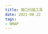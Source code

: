 ```yaml
---
title: 端口扫描工具
date: 2021-08-22
tags:
- NMAP
---
```


<tools-grid>

<tools-index
cover='https://nmap.org/images/sitelogo.png'
name='nmap'
desc='nmap端口扫描工具，用于从使用者的角度来看对方ip的开放情况，双刃利器。'
website='https://nmap.org/'
:links =" [
{type: 'windows', url: 'http://qiniu.wuchuheng.com/nmap-7.80-win32.zip'},
]"
/>

</tools-grid>
